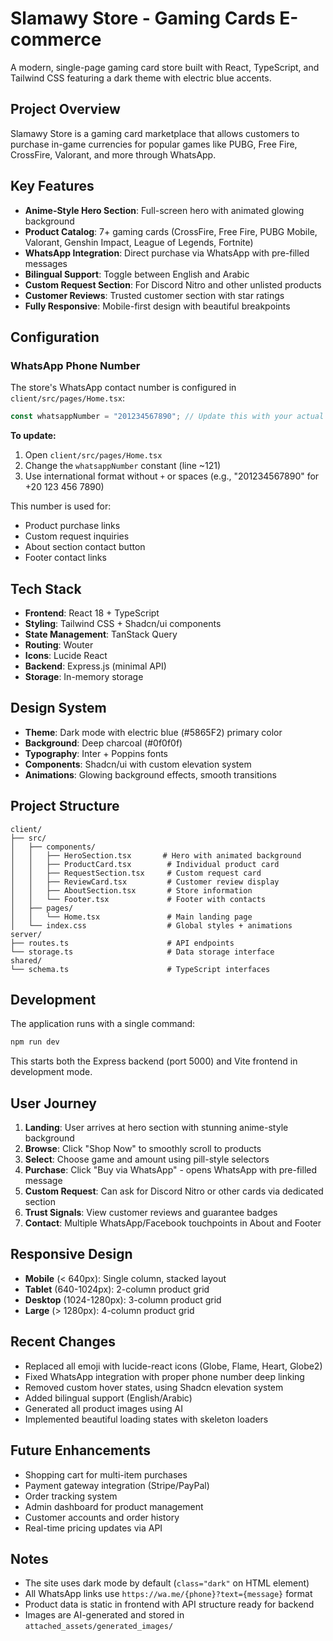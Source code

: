 # Slamawy Store - Gaming Cards E-commerce

A modern, single-page gaming card store built with React, TypeScript, and Tailwind CSS featuring a dark theme with electric blue accents.

## Project Overview

Slamawy Store is a gaming card marketplace that allows customers to purchase in-game currencies for popular games like PUBG, Free Fire, CrossFire, Valorant, and more through WhatsApp.

## Key Features

- **Anime-Style Hero Section**: Full-screen hero with animated glowing background
- **Product Catalog**: 7+ gaming cards (CrossFire, Free Fire, PUBG Mobile, Valorant, Genshin Impact, League of Legends, Fortnite)
- **WhatsApp Integration**: Direct purchase via WhatsApp with pre-filled messages
- **Bilingual Support**: Toggle between English and Arabic
- **Custom Request Section**: For Discord Nitro and other unlisted products
- **Customer Reviews**: Trusted customer section with star ratings
- **Fully Responsive**: Mobile-first design with beautiful breakpoints

## Configuration

### WhatsApp Phone Number

The store's WhatsApp contact number is configured in `client/src/pages/Home.tsx`:

```typescript
const whatsappNumber = "201234567890"; // Update this with your actual number
```

**To update:**
1. Open `client/src/pages/Home.tsx`
2. Change the `whatsappNumber` constant (line ~121)
3. Use international format without `+` or spaces (e.g., "201234567890" for +20 123 456 7890)

This number is used for:
- Product purchase links
- Custom request inquiries
- About section contact button
- Footer contact links

## Tech Stack

- **Frontend**: React 18 + TypeScript
- **Styling**: Tailwind CSS + Shadcn/ui components
- **State Management**: TanStack Query
- **Routing**: Wouter
- **Icons**: Lucide React
- **Backend**: Express.js (minimal API)
- **Storage**: In-memory storage

## Design System

- **Theme**: Dark mode with electric blue (#5865F2) primary color
- **Background**: Deep charcoal (#0f0f0f)
- **Typography**: Inter + Poppins fonts
- **Components**: Shadcn/ui with custom elevation system
- **Animations**: Glowing background effects, smooth transitions

## Project Structure

```
client/
├── src/
│   ├── components/
│   │   ├── HeroSection.tsx       # Hero with animated background
│   │   ├── ProductCard.tsx        # Individual product card
│   │   ├── RequestSection.tsx     # Custom request card
│   │   ├── ReviewCard.tsx         # Customer review display
│   │   ├── AboutSection.tsx       # Store information
│   │   └── Footer.tsx             # Footer with contacts
│   ├── pages/
│   │   └── Home.tsx               # Main landing page
│   └── index.css                  # Global styles + animations
server/
├── routes.ts                      # API endpoints
└── storage.ts                     # Data storage interface
shared/
└── schema.ts                      # TypeScript interfaces
```

## Development

The application runs with a single command:
```bash
npm run dev
```

This starts both the Express backend (port 5000) and Vite frontend in development mode.

## User Journey

1. **Landing**: User arrives at hero section with stunning anime-style background
2. **Browse**: Click "Shop Now" to smoothly scroll to products
3. **Select**: Choose game and amount using pill-style selectors
4. **Purchase**: Click "Buy via WhatsApp" - opens WhatsApp with pre-filled message
5. **Custom Request**: Can ask for Discord Nitro or other cards via dedicated section
6. **Trust Signals**: View customer reviews and guarantee badges
7. **Contact**: Multiple WhatsApp/Facebook touchpoints in About and Footer

## Responsive Design

- **Mobile** (< 640px): Single column, stacked layout
- **Tablet** (640-1024px): 2-column product grid
- **Desktop** (1024-1280px): 3-column product grid  
- **Large** (> 1280px): 4-column product grid

## Recent Changes

- Replaced all emoji with lucide-react icons (Globe, Flame, Heart, Globe2)
- Fixed WhatsApp integration with proper phone number deep linking
- Removed custom hover states, using Shadcn elevation system
- Added bilingual support (English/Arabic)
- Generated all product images using AI
- Implemented beautiful loading states with skeleton loaders

## Future Enhancements

- Shopping cart for multi-item purchases
- Payment gateway integration (Stripe/PayPal)
- Order tracking system
- Admin dashboard for product management
- Customer accounts and order history
- Real-time pricing updates via API

## Notes

- The site uses dark mode by default (`class="dark"` on HTML element)
- All WhatsApp links use `https://wa.me/{phone}?text={message}` format
- Product data is static in frontend with API structure ready for backend
- Images are AI-generated and stored in `attached_assets/generated_images/`
